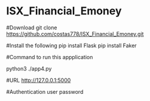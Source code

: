 # ISX_Financial_Emoney

#Download
git clone https://github.com/costas778/ISX_Financial_Emoney.git

#Install the following
pip install Flask
pip install Faker

#Command to run this appplication

python3 ./app4.py

#URL 
http://127.0.0.1:5000

#Authentication
user
password




